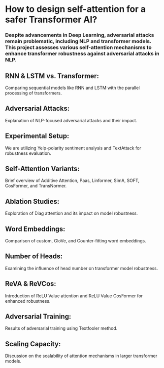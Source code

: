 # How to design self-attention for a safer Transformer AI?

### Despite advancements in Deep Learning, adversarial attacks remain problematic, including NLP and transformer models. This project assesses various self-attention mechanisms to enhance transformer robustness against adversarial attacks in NLP.

## RNN & LSTM vs. Transformer:
Comparing sequential models like RNN and LSTM with the parallel processing of transformers.

## Adversarial Attacks:
Explanation of NLP-focused adversarial attacks and their impact.

## Experimental Setup:
We are utilizing Yelp-polarity sentiment analysis and TextAttack for robustness evaluation.

## Self-Attention Variants:
Brief overview of Additive Attention, Paas, Linformer, SimA, SOFT, CosFormer, and TransNormer.

## Ablation Studies:
Exploration of Diag attention and its impact on model robustness.

## Word Embeddings:
Comparison of custom, GloVe, and Counter-fitting word embeddings.

## Number of Heads:
Examining the influence of head number on transformer model robustness.

## ReVA & ReVCos:
Introduction of ReLU Value attention and ReLU Value CosFormer for enhanced robustness.

## Adversarial Training:
Results of adversarial training using Textfooler method.

## Scaling Capacity:
Discussion on the scalability of attention mechanisms in larger transformer models.
